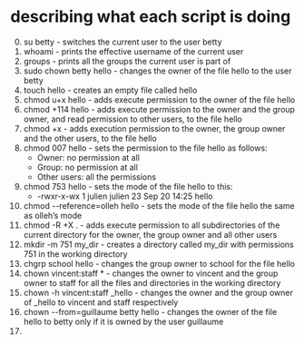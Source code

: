 # describing what each script is doing
0. su betty - switches the current user to the user betty
1. whoami - prints the effective username of the current user
2. groups - prints all the groups the current user is part of
3. sudo chown betty hello - changes the owner of the file hello to the user betty
4. touch hello - creates an empty file called hello
5. chmod u+x hello - adds execute permission to the owner of the file hello
6. chmod +114 hello - adds execute permission to the owner and the group owner, and read permission to other users, to the file hello
7. chmod +x - adds execution permission to the owner, the group owner and the other users, to the file hello
8. chmod 007 hello - sets the permission to the file hello as follows:
	* Owner: no permission at all
	* Group: no permission at all
	* Other users: all the permissions
9. chmod 753 hello - sets the mode of the file hello to this:
	* -rwxr-x-wx 1 julien julien 23 Sep 20 14:25 hello
10. chmod --reference=olleh hello - sets the mode of the file hello the same as olleh’s mode
11. chmod -R +X . - adds execute permission to all subdirectories of the current directory for the owner, the group owner and all other users
12. mkdir -m 751 my_dir - creates a directory called my_dir with permissions 751 in the working directory
13. chgrp school hello - changes the group owner to school for the file hello
14. chown vincent:staff * - changes the owner to vincent and the group owner to staff for all the files and directories in the working directory
15. chown -h vincent:staff _hello - changes the owner and the group owner of _hello to vincent and staff respectively
16. chown --from=guillaume betty hello - changes the owner of the file hello to betty only if it is owned by the user guillaume
17.   
